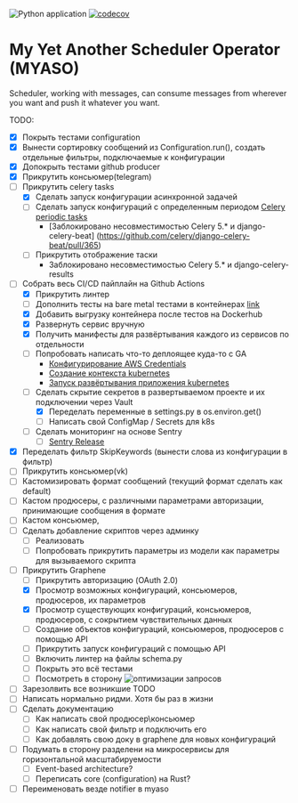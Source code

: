 ![Python application](https://github.com/HagasSaan/notifier/workflows/Python%20application/badge.svg)
[![codecov](https://codecov.io/gh/HagasSaan/notifier/branch/master/graph/badge.svg)](https://codecov.io/gh/HagasSaan/notifier)

# My Yet Another Scheduler Operator (MYASO)
Scheduler, working with messages, can consume messages from wherever you want and push it whatever you want.


TODO:

- [x] Покрыть тестами configuration
- [x] Вынести сортировку сообщений из Configuration.run(), создать отдельные фильтры, подключаемые к конфигурации
- [x] Допокрыть тестами github producer
- [x] Прикрутить консьюмер(telegram)
- [ ] Прикрутить celery tasks
    - [x] Сделать запуск конфигурации асинхронной задачей
    - [ ] Сделать запуск конфигураций с определенным периодом [Celery periodic tasks](https://docs.celeryproject.org/en/stable/userguide/periodic-tasks.html)
        - [Заблокировано несовместимостью Celery 5.* и django-celery-beat] (https://github.com/celery/django-celery-beat/pull/365)
    - [ ] Прикрутить отображение таски 
        - Заблокировано несовместимостью Celery 5.* и django-celery-results
- [ ] Собрать весь CI/CD пайплайн на Github Actions
    - [x] Прикрутить линтер
    - [ ] Дополнить тесты на bare metal тестами в контейнерах [link](https://github.community/t/how-to-use-docker-compose-with-github-actions/16850/3)
    - [x] Добавить выгрузку контейнера после тестов на Dockerhub
    - [x] Развернуть сервис вручную
    - [x] Получить манифесты для развёртывания каждого из сервисов по отдельности
    - [ ] Попробовать написать что-то деплоящее куда-то с GA
        - [Конфигурирование AWS Credentials](https://github.com/marketplace/actions/configure-aws-credentials-action-for-github-actions)
        - [Создание контекста kubernetes](https://github.com/marketplace/actions/kubernetes-set-context)
        - [Запуск развёртывания приложения kubernetes](https://github.com/marketplace/actions/kubernetes-set-context)
    - [ ] Сделать скрытие секретов в развертываемом проекте и их подключении через Vault
        - [x] Переделать переменные в settings.py в os.environ.get()
        - [ ] Написать свой ConfigMap / Secrets для k8s
    - [ ] Сделать мониторинг на основе Sentry
        - [ ] [Sentry Release](https://github.com/marketplace/actions/sentry-release)
- [x] Переделать фильтр SkipKeywords (вынести слова из конфигурации в фильтр)
- [ ] Прикрутить консьюмер(vk)
- [ ] Кастомизировать формат сообщений (текущий формат сделать как default)
- [ ] Кастом продюсеры, с различными параметрами авторизации, принимающие сообщения в формате
- [ ] Кастом консьюмер, 
- [ ] Сделать добавление скриптов через админку
    - [ ] Реализовать
    - [ ] Попробовать прикрутить параметры из модели как параметры для вызываемого скрипта
- [ ] Прикрутить Graphene
    - [ ] Прикрутить авторизацию (OAuth 2.0)
    - [x] Просмотр возможных конфигураций, консьюмеров, продюсеров, их параметров
    - [x] Просмотр существующих конфигураций, консьюмеров, продюсеров, с сокрытием чувствительных данных
    - [ ] Создание объектов конфигураций, консьюмеров, продюсеров с помощью API
    - [ ] Прикрутить запуск конфигураций с помощью API
    - [ ] Включить линтер на файлы schema.py
    - [ ] Покрыть это всё тестами
    - [ ] Посмотреть в сторону ![оптимизации запросов](https://github.com/tfoxy/graphene-django-optimizer)
- [ ] Зарезолвить все возникшие TODO
- [ ] Написать нормально ридми. Хотя бы раз в жизни
- [ ] Сделать документацию
    - [ ] Как написать свой продюсер\консьюмер
    - [ ] Как написать свой фильтр и подключить его
    - [ ] Как добавлять свою доку в graphene для новых конфигураций
- [ ] Подумать в сторону разделени на микросервисы для горизонтальной масштабируемости
    - [ ] Event-based architecture?
    - [ ] Переписать core (configuration) на Rust?
- [ ] Переименовать везде notifier в myaso